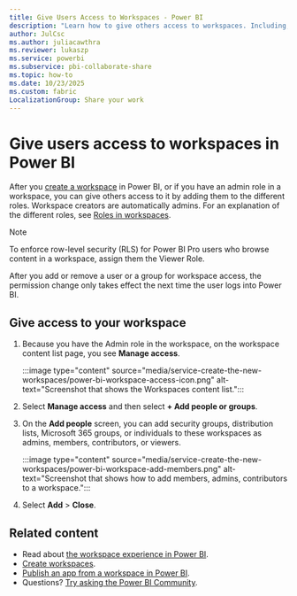 ```yaml
---
title: Give Users Access to Workspaces - Power BI
description: "Learn how to give others access to workspaces. Including, collections of dashboards, reports, and paginated reports that are built to deliver key metrics for your organization."
author: JulCsc
ms.author: juliacawthra
ms.reviewer: lukaszp
ms.service: powerbi
ms.subservice: pbi-collaborate-share
ms.topic: how-to
ms.date: 10/23/2025
ms.custom: fabric
LocalizationGroup: Share your work
---
```


# Give users access to workspaces in Power BI

After you [create a workspace](service-create-the-new-workspaces.md) in Power BI, or if you have an admin role in a workspace, you can give others access to it by adding them to the different roles. Workspace creators are automatically admins. For an explanation of the different roles, see [Roles in workspaces](service-roles-new-workspaces.md).

> [!NOTE]
> To enforce row-level security (RLS) for Power BI Pro users who browse content in a workspace, assign them the Viewer Role.
>
> After you add or remove a user or a group for workspace access, the permission change only takes effect the next time the user logs into Power BI.

## Give access to your workspace

1. Because you have the Admin role in the workspace, on the workspace content list page, you see **Manage access**.

    :::image type="content" source="media/service-create-the-new-workspaces/power-bi-workspace-access-icon.png" alt-text="Screenshot that shows the Workspaces content list.":::

1. Select **Manage access** and then select **+ Add people or groups**.

1. On the **Add people** screen, you can add security groups, distribution lists, Microsoft 365 groups, or individuals to these workspaces as admins, members, contributors, or viewers.

    :::image type="content" source="media/service-create-the-new-workspaces/power-bi-workspace-add-members.png" alt-text="Screenshot that shows how to add members, admins, contributors to a workspace.":::

1. Select **Add** > **Close**.

## Related content

- Read about [the workspace experience in Power BI](service-new-workspaces.md).
- [Create workspaces](service-create-the-new-workspaces.md).
- [Publish an app from a workspace in Power BI](service-create-distribute-apps.md).
- Questions? [Try asking the Power BI Community](https://community.powerbi.com/).
